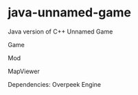 # java-unnamed-game
Java version of C++ Unnamed Game

Game

Mod

MapViewer

Dependencies: Overpeek Engine
